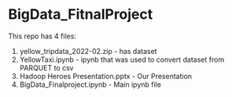 # BigData_FitnalProject
This repo has 4 files:

1. yellow_tripdata_2022-02.zip - has dataset
2. YellowTaxi.ipynb - ipynb that was used to convert dataset from PARQUET to csv
3. Hadoop Heroes Presentation.pptx - Our Presentation
4. BigData_Finalproject.ipynb - Main ipynb file
